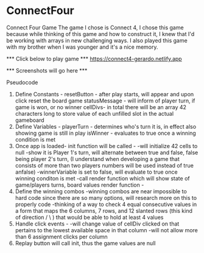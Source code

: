 # ConnectFour
Connect Four Game 
The game I chose is Connect 4, I chose this game because while thinking of this game and how to construct it, I knew that I'd be working with arrays in new challenging ways. I also played this game with my brother when I was younger and it's a nice memory.

*** Click below to play game ***
https://connect4-gerardo.netlify.app

*** Screenshots will go here ***

Pseudocode
1. Define Constants -
resetButton - after play starts, will appear and upon click reset the board   game 
statusMessage - will inform of player turn, if game is won, or no winner
cellDivs- in total there will be an array 42 characters long to store value of each unfilled slot in the actual gameboard 
2. Define Variables -
playerTurn - determines who's turn it is, in effect also showing game is still in play
isWinner - evaluates to true once a winning condition is met
3. Once app is loaded-
init function will be called - 
-will initialize 42 cells to null
-show it is Player 1's turn, will alternate between true and false, false being player 2's turn,  (I understand when developing a game that consists of more than two players numbers will be used instead of true anfalse)
-winnerVariable is set to false, will evaluate to true once winning conditon is met
-call render function which will show state of game/players turns, board values
render function -
4. Define the winning combos
-winning combos are near impossible to hard code since there are so many options, will research more on this to properly code
-thinking of a way to check 4 equal consecutive values in a form that maps the 6 columns, 7 rows, and 12 slanted rows (this kind of direction  / \ ) that would be able to hold at least 4 values
5. Handle click events -
-will change value of cellDiv clicked on that pertains to the lowest available space in that column 
-will not allow more than 6 assignment clicks per column
6. Replay button will call init, thus the game values are null